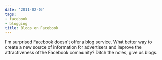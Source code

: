 ```yaml
---
date: '2011-02-16'
tags:
- facebook
- blogging
title: Blogs on Facebook
---
```


I'm surprised Facebook doesn't offer a blog service. What better way to create a new source of information for advertisers and improve the attractiveness of the Facebook community? Ditch the notes, give us blogs.
